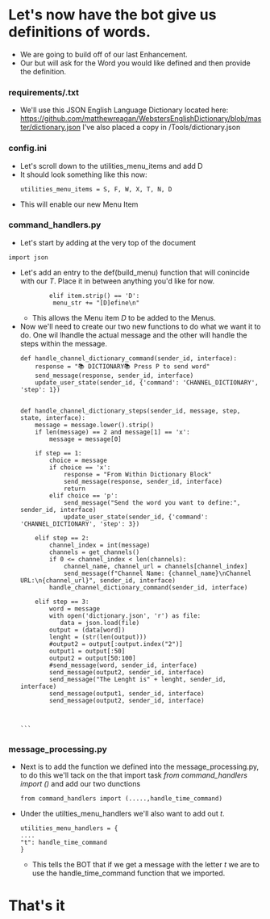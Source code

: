 
# Let's now have the bot give us definitions of words. 
- We are going to build off of our last Enhancement.
- Our but will ask for the Word you would like defined and then provide the definition. 


### requirements/.txt
- We'll use this JSON English Language Dictionary located here: https://github.com/matthewreagan/WebstersEnglishDictionary/blob/master/dictionary.json I've also placed a copy in /Tools/dictionary.json
  
### config.ini
- Let's scroll down to the utilities_menu_items and add D
- It should look something like this now:
  ```
  utilities_menu_items = S, F, W, X, T, N, D
   ```
- This will enable our new Menu Item

  
### command_handlers.py


- Let's start by adding at the very top of the document 
 ```
 import json
 ```

 - Let's add an entry to the def(build_menu) function that will conincide with our *T*. Place it in between anything you'd like for now. 
   ```
           elif item.strip() == 'D':
            menu_str += "[D]efine\n"
   ```
     - This allows the Menu item *D* to be added to the Menus.
- Now we'll need to create our two new functions to do what we want it to do. One wil lhandle the actual message and the other will handle the steps within the message. 
  ````
  def handle_channel_dictionary_command(sender_id, interface):
      response = "📚 DICTIONARY📚 Press P to send word"
      send_message(response, sender_id, interface)
      update_user_state(sender_id, {'command': 'CHANNEL_DICTIONARY', 'step': 1})
  
  
  def handle_channel_dictionary_steps(sender_id, message, step, state, interface):
      message = message.lower().strip()
      if len(message) == 2 and message[1] == 'x':
          message = message[0]
  
      if step == 1:
          choice = message
          if choice == 'x':
              response = "From Within Dictionary Block"
              send_message(response, sender_id, interface)
              return
          elif choice == 'p':
              send_message("Send the word you want to define:", sender_id, interface)
              update_user_state(sender_id, {'command': 'CHANNEL_DICTIONARY', 'step': 3})
  
      elif step == 2:
          channel_index = int(message)
          channels = get_channels()
          if 0 <= channel_index < len(channels):
              channel_name, channel_url = channels[channel_index]
              send_message(f"Channel Name: {channel_name}\nChannel URL:\n{channel_url}", sender_id, interface)
          handle_channel_dictionary_command(sender_id, interface)
  
      elif step == 3:
          word = message
          with open('dictionary.json', 'r') as file:
             data = json.load(file)
          output = (data[word])
          lenght = (str(len(output)))
          #output2 = output[:output.index("2")]  
          output1 = output[:50]  
          output2 = output[50:100]          
          #send_message(word, sender_id, interface)
          send_message(output2, sender_id, interface)
          send_message("The Lenght is" + lenght, sender_id, interface)
          send_message(output1, sender_id, interface)
          send_message(output2, sender_id, interface)
          
  
  
  ```

### message_processing.py
- Next is to add the function we defined into the message_processing.py, to do this we'll tack on the that import task *from command_handlers import ()* and add our two dunctions
  ```
  from command_handlers import (.....,handle_time_command)
  ```
- Under the utilties_menu_handlers we'll also want to add out *t*.
  ```
  utilities_menu_handlers = {
  ....
  "t": handle_time_command
  }
  ```
    - This tells the BOT that if we get a message with the letter *t* we are to use the handle_time_command function that we imported.


# That's it

